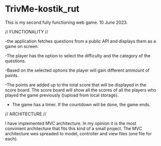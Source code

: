 # TrivMe-kostik_rut
This is my second fully functioning web game.
10 June 2023.

//  FUNCTIONALITY  //

-the application fetches questions from a public API and displays them as a game on screen.

-The player has the option to select the difficulty and the category of the questions.

-Based on the selected options the player will gain different ammount of points.

-The points are added up to the total score that will be displayed in the score board. 
 The score board will show all the scores of all the players who played the game previously ()upload from local storage).

- The game has a timer. If the countdown will be done, the game ends.

//  ARCHITECTURE  //

I  have implemented MVC architecture. 
In my opinion it is the most convinient architecture that fits this kind of a small project.
The MVC architecture wes spreaded to model, controller and view files (one file for each).
